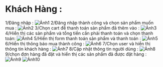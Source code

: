 # Khách Hàng : 
1/Đăng nhập :
![Ảnh1](https://github.com/lethanhtoan8422/week_03_www/assets/144576370/75f21cac-7b6e-442f-b41a-1f6cf0fcf6cc)
2/Đăng nhập thành công và chọn sản phẩm muốn mua : 
![Ảnh2](https://github.com/lethanhtoan8422/week_03_www/assets/144576370/5a78126f-874f-461a-8e59-63dbe2143b55)
3/Chọn cart để thanh toán sản phẩm đã thêm vào : 
![Ảnh3](https://github.com/lethanhtoan8422/week_03_www/assets/144576370/6b329427-3d79-4175-bf78-4c0cd3da9893)
4/Hiển thị các sản phẩm và tổng tiền cần phải thanh toán và chọn thanh toán: 
![Ảnh4](https://github.com/lethanhtoan8422/week_03_www/assets/144576370/c86896bf-333e-4e3f-af7d-ff705671f4b8)
5/Hiển thị form thanh toán sản phẩm và thanh toán : 
![Ảnh5](https://github.com/lethanhtoan8422/week_03_www/assets/144576370/623346eb-dedb-407f-b43f-f8654aa530d9)
6/Hiển thị thông báo mua thành công : 
![Ảnh6](https://github.com/lethanhtoan8422/week_03_www/assets/144576370/378cf881-a385-4720-adb9-827f11dc5324)
7/Chọn user và hiển thị thông tin khách hàng : 
![Ảnh7](https://github.com/lethanhtoan8422/week_03_www/assets/144576370/50b95c13-8dfd-4cb4-aebc-ea6b1339f0b7)
8/Cập nhật thông tin người dùng :
![Ảnh8](https://github.com/lethanhtoan8422/week_03_www/assets/144576370/cf88f398-48c2-4814-b7fb-72b6d4b43620)
9/chọn đơn hàng đã đặt và hiển thị các sản phẩm đã được đặt hàng : 
![Ảnh9](https://github.com/lethanhtoan8422/week_03_www/assets/144576370/e949b1be-7093-4aaf-ac6e-69c801f5f278)
![Ảnh10](https://github.com/lethanhtoan8422/week_03_www/assets/144576370/05b9bc51-5708-4b75-86ef-b18d8b1ef7a1)
